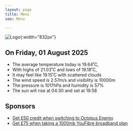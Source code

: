 ```yaml
---
layout: page
title: Menu
seo: Menu

---
```


![Logo](/images/logo.jpg){:width="832px"}

<!-- weather_marker starts -->
## On Friday, 01 August 2025

- The average temperature today is 19.64˚C,
- With highs of 21.03˚C and lows of 19.18˚C,
- It may feel like 19.15˚C with scattered clouds
- The wind speed is 2.57m/s and visibility is 10000m
- The pressure is 1017hPa and humidity is 57%
- The sun will rise at 04:30 and set at 19:58

<!-- weather_marker ends -->

## Sponsors

- [Get £50 credit when switching to Octopus Energy](https://bit.ly/3oD1nnS)
- [Get £75 when taking a 1000mb YouFibre broadband plan](https://aklam.io/91zWhU?)
